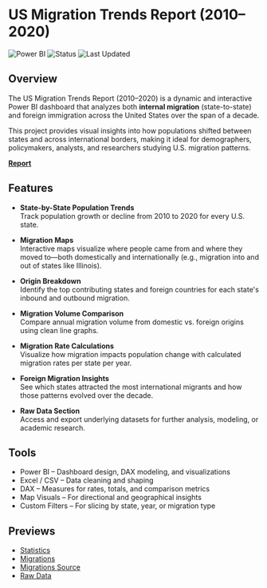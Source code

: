 # US Migration Trends Report (2010–2020)

![Power BI](https://img.shields.io/badge/Powered_by-PowerBI-blue)
![Status](https://img.shields.io/badge/status-Complete-brightgreen)
![Last Updated](https://img.shields.io/badge/last%20updated-July%202025-blue)

## Overview

The US Migration Trends Report (2010–2020) is a dynamic and interactive Power BI dashboard that analyzes both **internal migration** (state-to-state) and foreign immigration across the United States over the span of a decade.

This project provides visual insights into how populations shifted between states and across international borders, making it ideal for demographers, policymakers, analysts, and researchers studying U.S. migration patterns.

[**Report**](https://app.powerbi.com/groups/me/reports/2726c111-6fb8-4c94-a66b-9542000b6e02/94e52e4af6aa53c4d124?experience=power-bi)

## Features

- **State-by-State Population Trends**  
  Track population growth or decline from 2010 to 2020 for every U.S. state.

- **Migration Maps**  
  Interactive maps visualize where people came from and where they moved to—both domestically and internationally (e.g., migration into and out of states like Illinois).

- **Origin Breakdown**  
  Identify the top contributing states and foreign countries for each state's inbound and outbound migration.

- **Migration Volume Comparison**  
  Compare annual migration volume from domestic vs. foreign origins using clean line graphs.

- **Migration Rate Calculations**  
  Visualize how migration impacts population change with calculated migration rates per state per year.

- **Foreign Migration Insights**  
  See which states attracted the most international migrants and how those patterns evolved over the decade.

- **Raw Data Section**  
  Access and export underlying datasets for further analysis, modeling, or academic research.

## Tools

- Power BI – Dashboard design, DAX modeling, and visualizations  
- Excel / CSV – Data cleaning and shaping  
- DAX – Measures for rates, totals, and comparison metrics  
- Map Visuals – For directional and geographical insights  
- Custom Filters – For slicing by state, year, or migration type

## Previews
- [Statistics](https://github.com/javxks1/US-Migration-Trends/blob/main/Statistics.png)
- [Migrations](https://github.com/javxks1/US-Migration-Trends/blob/main/Statistics.png)
- [Migrations Source](https://github.com/javxks1/US-Migration-Trends/blob/main/Statistics.png)
- [Raw Data](https://github.com/javxks1/US-Migration-Trends/blob/main/Raw%20Data.png)
